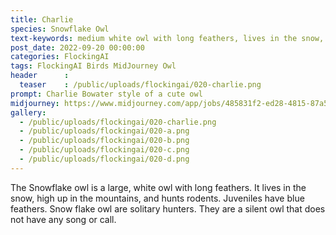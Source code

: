 ```yaml
---
title: Charlie
species: Snowflake Owl
text-keywords: medium white owl with long feathers, lives in the snow, high up in the mountains, hunts rodents, juveniles have blue feathers, solitary hunters, Silent owl that does not have any song or call
post_date: 2022-09-20 00:00:00
categories: FlockingAI
tags: FlockingAI Birds MidJourney Owl
header      :
  teaser    : /public/uploads/flockingai/020-charlie.png
prompt: Charlie Bowater style of a cute owl
midjourney: https://www.midjourney.com/app/jobs/485831f2-ed28-4815-87a5-2fc9b1e12d1c
gallery: 
  - /public/uploads/flockingai/020-charlie.png
  - /public/uploads/flockingai/020-a.png
  - /public/uploads/flockingai/020-b.png
  - /public/uploads/flockingai/020-c.png
  - /public/uploads/flockingai/020-d.png
---
```


The Snowflake owl is a large, white owl with long feathers. It lives in the snow, high up in the mountains, and hunts rodents. Juveniles have blue feathers. Snow flake owl are solitary hunters. They are a silent owl that does not have any song or call.

